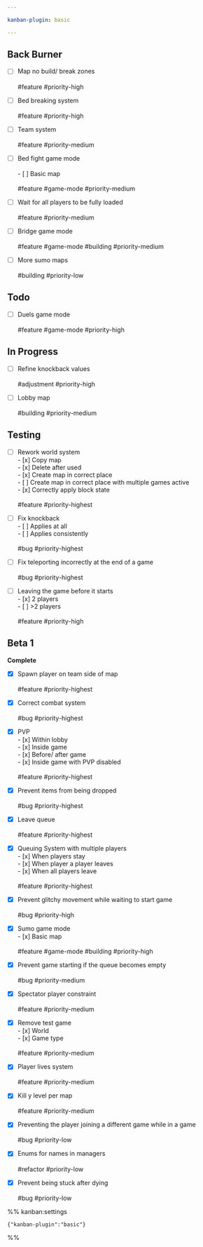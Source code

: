 ```yaml
---

kanban-plugin: basic

---
```


## Back Burner

- [ ] Map no build/ break zones<br><br>#feature #priority-high
- [ ] Bed breaking system<br><br>#feature #priority-high
- [ ] Team system<br><br>#feature #priority-medium
- [ ] Bed fight game mode<br><br>- [ ] Basic map<br><br>#feature #game-mode #priority-medium
- [ ] Wait for all players to be fully loaded<br><br>#feature #priority-medium
- [ ] Bridge game mode<br><br>#feature #game-mode #building #priority-medium
- [ ] More sumo maps<br><br>#building #priority-low


## Todo

- [ ] Duels game mode<br><br>#feature #game-mode #priority-high


## In Progress

- [ ] Refine knockback values<br><br>#adjustment #priority-high
- [ ] Lobby map<br><br>#building #priority-medium


## Testing

- [ ] Rework world system<br>- [x] Copy map<br>- [x] Delete after used<br>- [x] Create map in correct place<br>- [ ] Create map in correct place with multiple games active<br>- [x] Correctly apply block state<br><br>#feature #priority-highest
- [ ] Fix knockback<br>- [ ] Applies at all<br>- [ ] Applies consistently<br><br>#bug #priority-highest
- [ ] Fix teleporting incorrectly at the end of a game<br><br>#bug #priority-highest
- [ ] Leaving the game before it starts<br>- [x] 2 players<br>- [ ] \>2 players<br><br>#feature #priority-high


## Beta 1

**Complete**
- [x] Spawn player on team side of map<br><br>#feature #priority-highest
- [x] Correct combat system<br><br>#bug #priority-highest
- [x] PVP<br>- [x] Within lobby<br>- [x] Inside game<br>- [x] Before/ after game<br>- [x] Inside game with PVP disabled<br><br>#feature #priority-highest
- [x] Prevent items from being dropped<br><br>#bug #priority-highest
- [x] Leave queue<br><br>#feature #priority-highest
- [x] Queuing System with multiple players<br>- [x] When players stay<br>- [x] When player a player leaves<br>- [x] When all players leave<br><br>#feature #priority-highest
- [x] Prevent glitchy movement while waiting to start game<br><br>#bug #priority-high
- [x] Sumo game mode<br>- [x] Basic map<br><br>#feature #game-mode #building #priority-high
- [x] Prevent game starting if the queue becomes empty<br><br>#bug #priority-medium
- [x] Spectator player constraint<br><br>#feature #priority-medium
- [x] Remove test game<br>- [x] World<br>- [x] Game type<br><br>#feature #priority-medium
- [x] Player lives system<br><br>#feature #priority-medium
- [x] Kill y level per map<br><br>#feature #priority-medium
- [x] Preventing the player joining a different game while in a game<br><br>#bug #priority-low
- [x] Enums for names in managers<br><br>#refactor #priority-low
- [x] Prevent being stuck after dying<br><br>#bug #priority-low




%% kanban:settings
```
{"kanban-plugin":"basic"}
```
%%